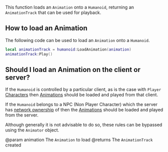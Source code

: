 This function loads an `Animation` onto a `Humanoid`, returning an `AnimationTrack` that can be used for playback.

## How to load an Animation

The following code can be used to load an `Animation` onto a `Humanoid`.

```lua
local animationTrack = humanoid:LoadAnimation(animation)
animationTrack:Play()
```

## Should I load an Animation on the client or server?

If the `Humanoid` is controlled by a particular client, as is the case with `Player` [Characters](https://developer.roblox.com/api-reference/property/Player/Character) then [Animations](https://developer.roblox.com/api-reference/class/Animation) should be loaded and played from that client.

If the `Humanoid` belongs to a NPC (Non Player Character) which the server has [network ownership][1] of then the [Animations](https://developer.roblox.com/api-reference/class/Animation) should be loaded and played from the server.

Although generally it is not advisable to do so, these rules can be bypassed using the `Animator` object.

[1]: http://robloxdev.com/articles/Network-Ownership
@param animation The `Animation` to load
@returns The `AnimationTrack` created